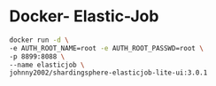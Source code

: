 # Docker- Elastic-Job

```sh
docker run -d \
-e AUTH_ROOT_NAME=root -e AUTH_ROOT_PASSWD=root \
-p 8899:8088 \
--name elasticjob \
johnny2002/shardingsphere-elasticjob-lite-ui:3.0.1
```
